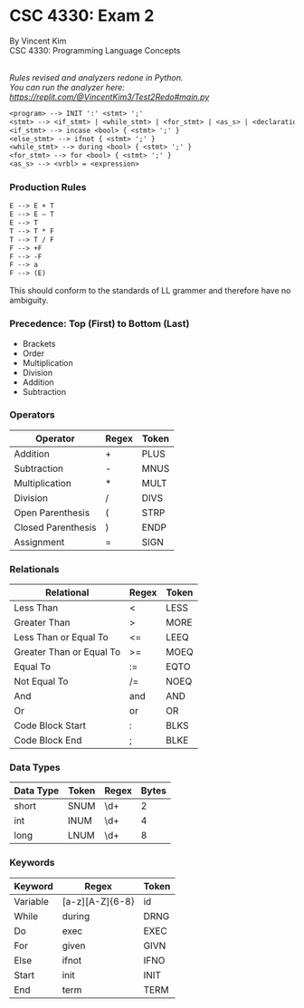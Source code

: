 # CSC 4330: Exam 2
By Vincent Kim
<br>CSC 4330: Programming Language Concepts
<br><br>

<i>Rules revised and analyzers redone in Python.<br>
You can run the analyzer here: https://replit.com/@VincentKim3/Test2Redo#main.py</i>

```txt
<program> --> INIT ':' <stmt> ';'
<stmt> --> <if_stmt> | <while_stmt> | <for_stmt> | <as_s> | <declaration>
<if_stmt> --> incase <bool> { <stmt> ';' }
<else_stmt> --> ifnot { <stmt> ';' }
<while_stmt> --> during <bool> { <stmt> ';' }
<for_stmt> --> for <bool> { <stmt> ';' }
<as_s> --> <vrbl> = <expression>
```

### Production Rules
```txt
E --> E + T
E --> E – T
E --> T
T --> T * F
T --> T / F
F --> +F
F --> -F
F --> a
F --> (E)
```

This should conform to the standards of LL grammer and therefore have no ambiguity.

### Precedence: Top (First) to Bottom (Last)
- Brackets
- Order
- Multiplication
- Division
- Addition
- Subtraction

### Operators
| Operator           | Regex | Token |
| ------------------ | ----- | ----- |
| Addition           | +     | PLUS  |
| Subtraction        | -     | MNUS  |
| Multiplication     | \*    | MULT  |
| Division           | /     | DIVS  |
| Open Parenthesis   | (     | STRP  |
| Closed Parenthesis | )     | ENDP  |
| Assignment         | =     | SIGN  |

### Relationals
| Relational               | Regex | Token |
| ------------------------ | ----- | ----- |
| Less Than                | <     | LESS  |
| Greater Than             | >     | MORE  |
| Less Than or Equal To    | <=    | LEEQ  |
| Greater Than or Equal To | >=    | MOEQ  |
| Equal To                 | :=    | EQTO  |
| Not Equal To             | /=    | NOEQ  |
| And                      | and   | AND   |
| Or                       | or    | OR    |
| Code Block Start         | :     | BLKS  |
| Code Block End           | ;     | BLKE  |

### Data Types
| Data Type | Token | Regex | Bytes |
| --------- | ----- | ----- | ----- |
| short     | SNUM  | \d+   | 2     |
| int       | INUM  | \d+   | 4     |
| long      | LNUM  | \d+   | 8     |

### Keywords
| Keyword  | Regex           | Token |
| -------- | --------------- | ----- |
| Variable | [a-z][A-Z]{6-8} | id    |
| While    | during          | DRNG  |
| Do       | exec            | EXEC  |
| For      | given           | GIVN  |
| Else     | ifnot           | IFNO  |
| Start    | init            | INIT  |
| End      | term            | TERM  |

